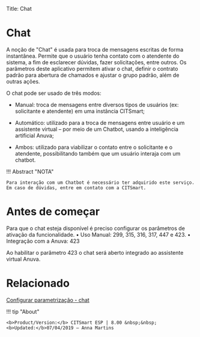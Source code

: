 Title: Chat
# Chat

A noção de "Chat" é usada para troca de mensagens escritas de forma instantânea.
Permite que o usuário tenha contato com o atendente do sistema, a fim de
esclarecer dúvidas, fazer solicitações, entre outros. Os parâmetros deste
aplicativo permitem ativar o chat, definir o contrato padrão para abertura de
chamados e ajustar o grupo padrão, além de outras ações.

O chat pode ser usado de três modos:

-   Manual: troca de mensagens entre diversos tipos de usuários (ex: solicitante
    e atendente) em uma instância CITSmart;

-   Automático: utilizado para a troca de mensagens entre usuário e um
    assistente virtual – por meio de um Chatbot, usando a inteligência
    artificial Anuva;

-   Ambos: utilizado para viabilizar o contato entre o solicitante e o
    atendente, possibilitando também que um usuário interaja com um chatbot.

!!! Abstract "NOTA"
    
    Para interação com um Chatbot é necessário ter adquirido este serviço. Em caso de dúvidas, entre em contato com a CITSmart.

# Antes de começar

Para que o chat esteja disponível é preciso configurar os parâmetros de ativação da funcionalidade. 
•	Uso Manual: 299, 315, 316, 317, 447 e 423.
•	Integração com a Anuva: 423

Ao habilitar o parâmetro 423 o chat será aberto integrado ao assistente virtual Anuva.

# Relacionado

[Configurar parametrização - chat](/pt-br/citsmart-platform-8/platform-administration/parameters-list/configure-parametrization-chat.html)


!!! tip "About"

    <b>Product/Version:</b> CITSmart ESP | 8.00 &nbsp;&nbsp;
    <b>Updated:</b>07/04/2019 – Anna Martins
